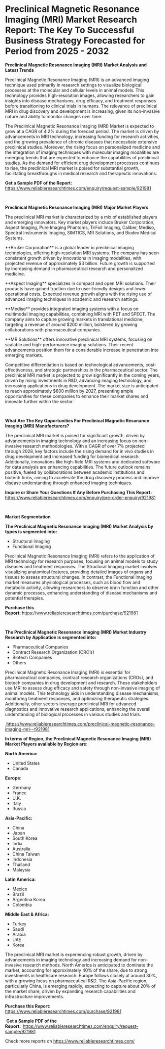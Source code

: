 <p><h1>Preclinical Magnetic Resonance Imaging (MRI) Market Research Report: The Key To Successful Business Strategy Forecasted for Period from 2025 - 2032</h1></p><p><strong>Preclinical Magnetic Resonance Imaging (MRI) Market Analysis and Latest Trends</strong></p>
<p><p>Preclinical Magnetic Resonance Imaging (MRI) is an advanced imaging technique used primarily in research settings to visualize biological processes at the molecular and cellular levels in animal models. This technology provides high-resolution images, allowing researchers to gain insights into disease mechanisms, drug efficacy, and treatment responses before transitioning to clinical trials in humans. The relevance of preclinical MRI in drug discovery and development is increasing, given its non-invasive nature and ability to monitor changes over time.</p><p>The Preclinical Magnetic Resonance Imaging (MRI) Market is expected to grow at a CAGR of 4.2% during the forecast period. The market is driven by advancements in MRI technology, increasing funding for research activities, and the growing prevalence of chronic diseases that necessitate extensive preclinical studies. Moreover, the rising focus on personalized medicine and the integration of imaging techniques with molecular imaging modalities are emerging trends that are expected to enhance the capabilities of preclinical studies. As the demand for efficient drug development processes continues to rise, the preclinical MRI market is poised for substantial growth, facilitating breakthroughs in medical research and therapeutic innovations.</p></p>
<p><strong>Get a Sample PDF of the Report:&nbsp;</strong> <a href="https://www.reliableresearchtimes.com/enquiry/request-sample/921981?utm_campaign=2938&utm_medium=2&utm_source=Github&utm_content=ia&utm_term=04032025&utm_id=preclinical-magnetic-resonance-imaging-mri">https://www.reliableresearchtimes.com/enquiry/request-sample/921981</a></p>
<p>&nbsp;</p>
<p><strong>Preclinical Magnetic Resonance Imaging (MRI) Major Market Players</strong></p>
<p><p>The preclinical MRI market is characterized by a mix of established players and emerging innovators. Key market players include Bruker Corporation, Aspect Imaging, Pure Imaging Phantoms, TriFoil Imaging, Caliber, Mediso, Spectral Instruments Imaging, SIMTICS, MR Solutions, and Biodex Medical Systems.</p><p>**Bruker Corporation** is a global leader in preclinical imaging technologies, offering high-resolution MRI systems. The company has seen consistent growth driven by innovations in imaging modalities, with projected revenue of approximately $3 billion. Future growth is supported by increasing demand in pharmaceutical research and personalized medicine.</p><p>**Aspect Imaging** specializes in compact and open MRI solutions. Their products have gained traction due to user-friendly designs and lower operational costs. Expected revenue growth aligns with the rising use of advanced imaging techniques in academic and research settings.</p><p>**Mediso** provides integrated imaging systems with a focus on multimodal imaging capabilities, combining MRI with PET and SPECT. The company aims to capture growing markets in translational medicine, targeting a revenue of around $200 million, bolstered by growing collaborations with pharmaceutical companies.</p><p>**MR Solutions** offers innovative preclinical MRI systems, focusing on scalable and high-performance imaging solutions. Their recent advancements position them for a considerable increase in penetration into emerging markets.</p><p>Competitive differentiation is based on technological advancements, cost-effectiveness, and strategic partnerships in the pharmaceutical sector. The preclinical MRI market is projected to grow significantly in the coming years, driven by rising investments in R&D, advancing imaging technology, and increasing applications in drug development. The market size is anticipated to reach approximately $600 million by 2027, presenting ample opportunities for these companies to enhance their market shares and innovate further within the sector.</p></p>
<p>&nbsp;</p>
<p><strong>What Are The Key Opportunities For Preclinical Magnetic Resonance Imaging (MRI) Manufacturers?</strong></p>
<p><p>The preclinical MRI market is poised for significant growth, driven by advancements in imaging technology and an increasing focus on non-invasive research methodologies. With a CAGR of over 7% projected through 2028, key factors include the rising demand for in vivo studies in drug development and increased funding for biomedical research. Additionally, innovations like high-field MRI systems and dedicated software for data analysis are enhancing capabilities. The future outlook remains positive, fueled by collaborations between academic institutions and biotech firms, aiming to accelerate the drug discovery process and improve disease understanding through enhanced imaging techniques.</p></p>
<p><strong>Inquire or Share Your Questions If Any Before Purchasing This Report:</strong> <a href="https://www.reliableresearchtimes.com/enquiry/pre-order-enquiry/921981?utm_campaign=2938&utm_medium=2&utm_source=Github&utm_content=ia&utm_term=04032025&utm_id=preclinical-magnetic-resonance-imaging-mri">https://www.reliableresearchtimes.com/enquiry/pre-order-enquiry/921981</a></p>
<p>&nbsp;</p>
<p><strong>Market Segmentation</strong></p>
<p><strong>The Preclinical Magnetic Resonance Imaging (MRI) Market Analysis by types is segmented into:</strong></p>
<p><ul><li>Structural Imaging</li><li>Functional Imaging</li></ul></p>
<p><p>Preclinical Magnetic Resonance Imaging (MRI) refers to the application of MRI technology for research purposes, focusing on animal models to study diseases and treatment responses. The Structural Imaging market involves visualizing anatomical features, providing detailed images of organs and tissues to assess structural changes. In contrast, the Functional Imaging market measures physiological processes, such as blood flow and metabolic activity, allowing researchers to observe brain function and other dynamic processes, enhancing understanding of disease mechanisms and potential therapies.</p></p>
<p><strong>Purchase this Report:&nbsp;</strong><a href="https://www.reliableresearchtimes.com/purchase/921981?utm_campaign=2938&utm_medium=2&utm_source=Github&utm_content=ia&utm_term=04032025&utm_id=preclinical-magnetic-resonance-imaging-mri">https://www.reliableresearchtimes.com/purchase/921981</a></p>
<p>&nbsp;</p>
<p><strong>The Preclinical Magnetic Resonance Imaging (MRI) Market Industry Research by Application is segmented into:</strong></p>
<p><ul><li>Pharmaceutical Companies</li><li>Contract Research Organization (CRO’s)</li><li>Biotech Companies</li><li>Others</li></ul></p>
<p><p>Preclinical Magnetic Resonance Imaging (MRI) is essential for pharmaceutical companies, contract research organizations (CROs), and biotech companies in drug development and research. These stakeholders use MRI to assess drug efficacy and safety through non-invasive imaging of animal models. This technology aids in understanding disease mechanisms, monitoring treatment responses, and optimizing therapeutic strategies. Additionally, other sectors leverage preclinical MRI for advanced diagnostics and innovative research applications, enhancing the overall understanding of biological processes in various studies and trials.</p></p>
<p><a href="https://www.reliableresearchtimes.com/preclinical-magnetic-resonance-imaging-mri--r921981?utm_campaign=2938&utm_medium=2&utm_source=Github&utm_content=ia&utm_term=04032025&utm_id=preclinical-magnetic-resonance-imaging-mri">&nbsp;https://www.reliableresearchtimes.com/preclinical-magnetic-resonance-imaging-mri--r921981</a></p>
<p><strong>In terms of Region, the Preclinical Magnetic Resonance Imaging (MRI) Market Players available by Region are:</strong></p>
<p>
    <p> <strong> North America: </strong>
        <ul>
            <li>United States</li>
            <li>Canada</li>
        </ul>
        </p> 
    <p> <strong> Europe: </strong>
        <ul>
            <li>Germany</li>
            <li>France</li>
            <li>U.K.</li>
            <li>Italy</li>
            <li>Russia</li>
        </ul>
        </p> 
    <p> <strong> Asia-Pacific: </strong>
        <ul>
            <li>China</li>
            <li>Japan</li>
            <li>South Korea</li>
            <li>India</li>
            <li>Australia</li>
            <li>China Taiwan</li>
            <li>Indonesia</li>
            <li>Thailand</li>
            <li>Malaysia</li>
        </ul>
        </p> 
    <p> <strong> Latin America: </strong>
        <ul>
            <li>Mexico</li>
            <li>Brazil</li>
            <li>Argentina Korea</li>
            <li>Colombia</li>
        </ul>
        </p> 
    <p> <strong> Middle East & Africa: </strong>
        <ul>
            <li>Turkey</li>
            <li>Saudi</li>
            <li>Arabia</li>
            <li>UAE</li>
            <li>Korea</li>
        </ul>
    </p>
    </p>
<p><p>The preclinical MRI market is experiencing robust growth, driven by advancements in imaging technology and increasing demand for non-invasive research methods. North America is anticipated to dominate the market, accounting for approximately 40% of the share, due to strong investments in healthcare research. Europe follows closely at around 30%, with a growing focus on pharmaceutical R&D. The Asia-Pacific region, particularly China, is emerging rapidly, expecting to capture about 20% of the market share, driven by expanding research capabilities and infrastructure improvements.</p></p>
<p><strong>Purchase this Report: </strong><a href="https://www.reliableresearchtimes.com/purchase/921981?utm_campaign=2938&utm_medium=2&utm_source=Github&utm_content=ia&utm_term=04032025&utm_id=preclinical-magnetic-resonance-imaging-mri">https://www.reliableresearchtimes.com/purchase/921981</a></p>
<p>&nbsp;<strong>Get a Sample PDF of the Report:&nbsp;&nbsp;</strong><a href="https://www.reliableresearchtimes.com/enquiry/request-sample/921981?utm_campaign=2938&utm_medium=2&utm_source=Github&utm_content=ia&utm_term=04032025&utm_id=preclinical-magnetic-resonance-imaging-mri">https://www.reliableresearchtimes.com/enquiry/request-sample/921981</a></p>
<p><strong></strong></p>
<p>Check more reports on <a href="https://www.reliableresearchtimes.com/?utm_campaign=2938&utm_medium=2&utm_source=Github&utm_content=ia&utm_term=04032025&utm_id=preclinical-magnetic-resonance-imaging-mri">https://www.reliableresearchtimes.com/</a></p>